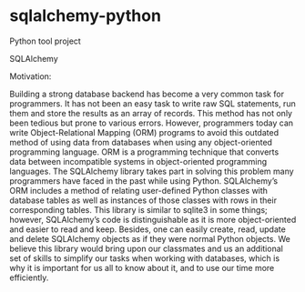 # sqlalchemy-python
Python tool project 

SQLAlchemy

Motivation:

Building a strong database backend has become a very common task for programmers. It has not been an easy task to write raw SQL statements, run them and store the results as an array of records. This method has not only been tedious but prone to various errors. However, programmers today can write Object-Relational Mapping (ORM) programs to avoid this outdated method of using data from databases when using any object-oriented programming language. ORM is a programming technique that converts data between incompatible systems in object-oriented programming languages. The SQLAlchemy library takes part in solving this problem many programmers have faced in the past while using Python. SQLAlchemy’s ORM includes a method of relating user-defined Python classes with database tables as well as instances of those classes with rows in their corresponding tables. This library is similar to sqlite3 in some things; however, SQLAlchemy’s code is distinguishable as it is more object-oriented and easier to read and keep. Besides, one can easily create, read, update and delete SQLAlchemy objects as if they were normal Python objects. We believe this library would bring upon our classmates and us an additional set of skills to simplify our tasks when working with databases, which is why it is important for us all to know about it, and to use our time more efficiently. 
